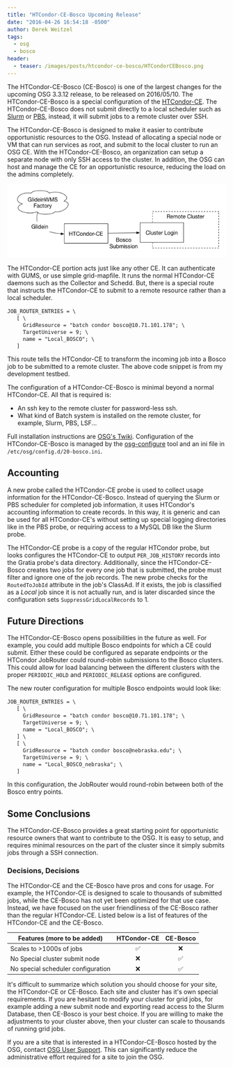 ```yaml
---
title: "HTCondor-CE-Bosco Upcoming Release"
date: "2016-04-26 16:54:18 -0500"
author: Derek Weitzel
tags:
  - osg
  - bosco
header:
  - teaser: /images/posts/htcondor-ce-bosco/HTCondorCEBosco.png
---
```


The HTCondor-CE-Bosco (CE-Bosco) is one of the largest changes for the upcoming OSG 3.3.12 release, to be released on 2016/05/10.  The HTCondor-CE-Bosco is a special configuration of the [HTCondor-CE](https://twiki.grid.iu.edu/bin/view/Documentation/Release3/InstallHTCondorCE).  The HTCondor-CE-Bosco does not submit directly to a local scheduler such as [Slurm](http://slurm.schedmd.com/) or [PBS](http://www.adaptivecomputing.com/products/open-source/torque/), instead, it will submit jobs to a remote cluster over SSH.

The HTCondor-CE-Bosco is designed to make it easier to contribute opportunistic resources to the OSG.  Instead of allocating a special node or VM that can run services as root, and submit to the local cluster to run an OSG CE.  With the HTCondor-CE-Bosco, an organization can setup a separate node with only SSH access to the cluster.  In addition, the OSG can host and manage the CE for an opportunistic resource, reducing the load on the admins completely.

![HTCondor-CE-Bosco](/images/posts/htcondor-ce-bosco/HTCondorCEBosco.png)

The HTCondor-CE portion acts just like any other CE.  It can authenticate with GUMS, or use simple grid-mapfile.  It runs the normal HTCondor-CE daemons such as the Collector and Schedd.  But, there is a special route that instructs the HTCondor-CE to submit to a remote resource rather than a local scheduler.

```
JOB_ROUTER_ENTRIES = \
   [ \
     GridResource = "batch condor bosco@10.71.101.178"; \
     TargetUniverse = 9; \
     name = "Local_BOSCO"; \
   ]
```

This route tells the HTCondor-CE to transform the incoming job into a Bosco job to be submitted to a remote cluster.  The above code snippet is from my development testbed.

The configuration of a HTCondor-CE-Bosco is minimal beyond a normal HTCondor-CE.  All that is required is:

  * An ssh key to the remote cluster for password-less ssh.
  * What kind of Batch system is installed on the remote cluster, for example, Slurm, PBS, LSF...

Full installation instructions are [OSG's Twiki](https://twiki.grid.iu.edu/bin/view/Documentation/Release3/InstallHTCondorBoscoDraft).  Configuration of the HTCondor-CE-Bosco is managed by the [osg-configure](https://github.com/opensciencegrid/osg-configure) tool and an ini file in `/etc/osg/config.d/20-bosco.ini`.

## Accounting

A new probe called the HTCondor-CE probe is used to collect usage information for the HTCondor-CE-Bosco.  Instead of querying the Slurm or PBS scheduler for completed job information, it uses HTCondor's accounting information to create records.  In this way, it is generic and can be used for all HTCondor-CE's without setting up special logging directories like in the PBS probe, or requiring access to a MySQL DB like the Slurm probe.

The HTCondor-CE probe is a copy of the regular HTCondor probe, but looks configures the HTCondor-CE to output `PER_JOB_HISTORY` records into the Gratia probe's data directory.  Additionally, since the HTCondor-CE-Bosco creates two jobs for every one job that is submitted, the probe must filter and ignore one of the job records.  The new probe checks for the `RoutedToJobId` attribute in the job's ClassAd.  If it exists, the job is classified as a _Local_ job since it is not actually run, and is later discarded since the configuration sets `SuppressGridLocalRecords` to 1. 

## Future Directions

The HTCondor-CE-Bosco opens possibilities in the future as well.  For example, you could add multiple Bosco endpoints for which a CE could submit.  Either these could be configured as separate endpoints or the HTCondor JobRouter could round-robin submissions to the Bosco clusters.  This could allow for load balancing between the different clusters with the proper `PERIODIC_HOLD` and `PERIODIC_RELEASE` options are configured.

The new router configuration for multiple Bosco endpoints would look like:

```
JOB_ROUTER_ENTRIES = \
   [ \
     GridResource = "batch condor bosco@10.71.101.178"; \
     TargetUniverse = 9; \
     name = "Local_BOSCO"; \
   ] \
   [ \
     GridResource = "batch condor bosco@nebraska.edu"; \
     TargetUniverse = 9; \
     name = "Local_BOSCO_nebraska"; \
   ] 
```

In this configuration, the JobRouter would round-robin between both of the Bosco entry points.

## Some Conclusions

The HTCondor-CE-Bosco provides a great starting point for opportunistic resource owners that want to contribute to the OSG.  It is easy to setup, and requires minimal resources on the part of the cluster since it simply submits jobs through a SSH connection.

### Decisions, Decisions

The HTCondor-CE and the CE-Bosco have pros and cons for usage.  For example, the HTCondor-CE is designed to scale to thousands of submitted jobs, while the CE-Bosco has not yet been optimized for that use case.  Instead, we have focused on the user friendliness of the CE-Bosco rather than the regular HTCondor-CE.  Listed below is a list of features of the HTCondor-CE and the CE-Bosco.

<!-- 
&#x2705; - Green Check Mark
&#x274C; - Red X
-->

| Features (more to be added)        | HTCondor-CE | CE-Bosco |
|------------------------------------|:-----------:|:--------:|
| Scales to >1000s of jobs           | &#x2705;    | &#x274C; |
| No Special cluster submit node     | &#x274C;    | &#x2705; |
| No special scheduler configuration | &#x274C;    | &#x2705; |

It's difficult to summarize which solution you should choose for your site, the HTCondor-CE or CE-Bosco.  Each site and cluster has it's own special requirements.  If you are hesitant to modify your cluster for grid jobs, for example adding a new submit node and exporting read access to the Slurm Database, then CE-Bosco is your best choice.  If you are willing to make the adjustments to your cluster above, then your cluster can scale to thousands of running grid jobs.

If you are a site that is interested in a HTCondor-CE-Bosco hosted by the OSG, contact [OSG User Support](mailto:user-support@opensciencegrid.org).  This can significantly reduce the administrative effort required for a site to join the OSG.


